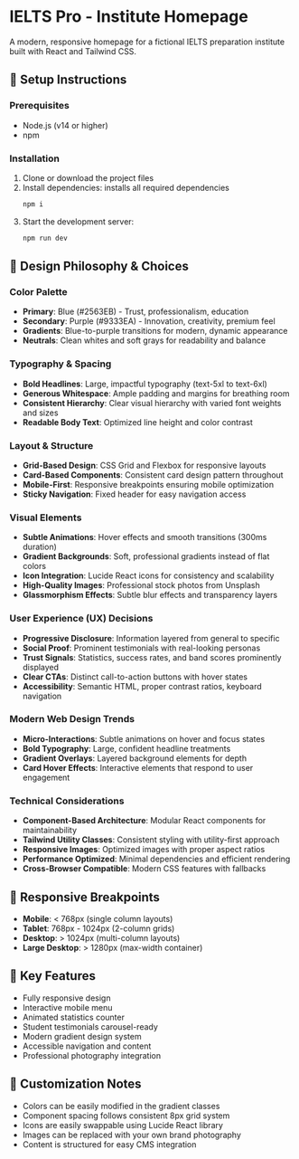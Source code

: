 # IELTS Pro - Institute Homepage

A modern, responsive homepage for a fictional IELTS preparation institute built with React and Tailwind CSS.

## 🚀 Setup Instructions

### Prerequisites
- Node.js (v14 or higher)
- npm

### Installation
1. Clone or download the project files
2. Install dependencies: installs all required dependencies
   ```bash
   npm i
   ```
3. Start the development server:
   ```bash
   npm run dev
   ```

## 🎨 Design Philosophy & Choices

### Color Palette
- **Primary**: Blue (#2563EB) - Trust, professionalism, education
- **Secondary**: Purple (#9333EA) - Innovation, creativity, premium feel
- **Gradients**: Blue-to-purple transitions for modern, dynamic appearance
- **Neutrals**: Clean whites and soft grays for readability and balance

### Typography & Spacing
- **Bold Headlines**: Large, impactful typography (text-5xl to text-6xl)
- **Generous Whitespace**: Ample padding and margins for breathing room
- **Consistent Hierarchy**: Clear visual hierarchy with varied font weights and sizes
- **Readable Body Text**: Optimized line height and color contrast

### Layout & Structure
- **Grid-Based Design**: CSS Grid and Flexbox for responsive layouts
- **Card-Based Components**: Consistent card design pattern throughout
- **Mobile-First**: Responsive breakpoints ensuring mobile optimization
- **Sticky Navigation**: Fixed header for easy navigation access

### Visual Elements
- **Subtle Animations**: Hover effects and smooth transitions (300ms duration)
- **Gradient Backgrounds**: Soft, professional gradients instead of flat colors
- **Icon Integration**: Lucide React icons for consistency and scalability
- **High-Quality Images**: Professional stock photos from Unsplash
- **Glassmorphism Effects**: Subtle blur effects and transparency layers

### User Experience (UX) Decisions
- **Progressive Disclosure**: Information layered from general to specific
- **Social Proof**: Prominent testimonials with real-looking personas
- **Trust Signals**: Statistics, success rates, and band scores prominently displayed
- **Clear CTAs**: Distinct call-to-action buttons with hover states
- **Accessibility**: Semantic HTML, proper contrast ratios, keyboard navigation

### Modern Web Design Trends
- **Micro-Interactions**: Subtle animations on hover and focus states
- **Bold Typography**: Large, confident headline treatments
- **Gradient Overlays**: Layered background elements for depth
- **Card Hover Effects**: Interactive elements that respond to user engagement

### Technical Considerations
- **Component-Based Architecture**: Modular React components for maintainability
- **Tailwind Utility Classes**: Consistent styling with utility-first approach
- **Responsive Images**: Optimized images with proper aspect ratios
- **Performance Optimized**: Minimal dependencies and efficient rendering
- **Cross-Browser Compatible**: Modern CSS features with fallbacks

## 📱 Responsive Breakpoints
- **Mobile**: < 768px (single column layouts)
- **Tablet**: 768px - 1024px (2-column grids)
- **Desktop**: > 1024px (multi-column layouts)
- **Large Desktop**: > 1280px (max-width container)

## 🎯 Key Features
- Fully responsive design
- Interactive mobile menu
- Animated statistics counter
- Student testimonials carousel-ready
- Modern gradient design system
- Accessible navigation and content
- Professional photography integration

## 🔧 Customization Notes
- Colors can be easily modified in the gradient classes
- Component spacing follows consistent 8px grid system
- Icons are easily swappable using Lucide React library
- Images can be replaced with your own brand photography
- Content is structured for easy CMS integration
